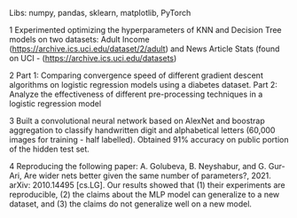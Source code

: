 Libs: numpy, pandas, sklearn, matplotlib, PyTorch

1
Experimented optimizing the hyperparameters of KNN and Decision Tree models on two datasets: Adult Income (https://archive.ics.uci.edu/dataset/2/adult) and News Article Stats (found on UCI - (https://archive.ics.uci.edu/datasets)


2
Part 1: Comparing convergence speed of different gradient descent algorithms on logistic regression models using a diabetes dataset.
Part 2: Analyze the effectiveness of different pre-processing techniques in a logistic regression model

3
Built a convolutional neural network based on AlexNet and boostrap aggregation to classify handwritten digit and alphabetical letters (60,000 images for training - half labelled). Obtained 91% accuracy on public portion of the hidden test set.

4
Reproducing the following paper:
A. Golubeva, B. Neyshabur, and G. Gur-Ari, Are wider nets better given the same number of parameters?, 2021. arXiv: 2010.14495 [cs.LG].
Our results showed that (1) their experiments are reproducible, (2) the claims about the MLP model can generalize to a new dataset, and (3) the claims do not generalize well on a new model.
